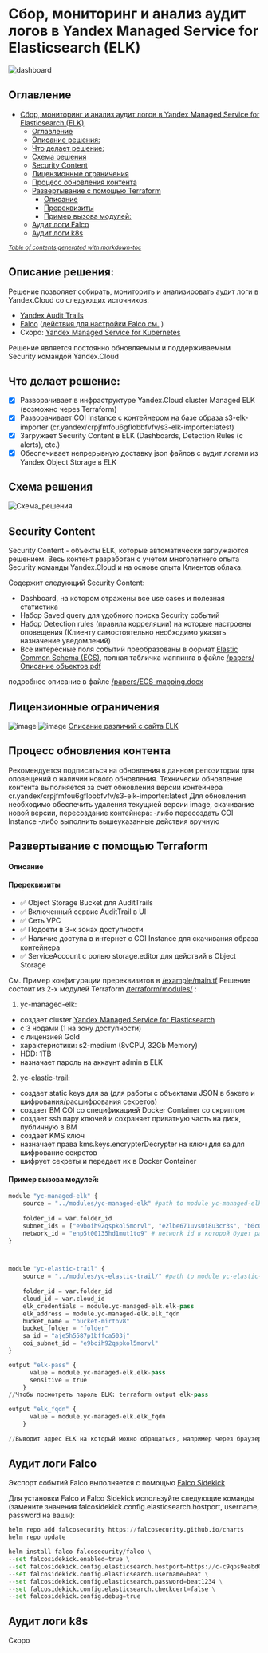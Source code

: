 # Сбор, мониторинг и анализ аудит логов в Yandex Managed Service for Elasticsearch (ELK)

![dashboard](https://user-images.githubusercontent.com/85429798/127686785-27658104-6258-4de8-929f-9cf87624fa27.png)

## Оглавление
- [Сбор, мониторинг и анализ аудит логов в Yandex Managed Service for Elasticsearch (ELK)](#----------------------------------------yandex-managed-service-for-elasticsearch--elk-)
  * [Оглавление](#----------)
  * [Описание решения:](#-----------------)
  * [Что делает решение:](#-------------------)
  * [Схема решения](#-------------)
  * [Security Content](#security-content)
  * [Лицензионные ограничения](#------------------------)
  * [Процесс обновления контента](#---------------------------)
  * [Развертывание с помощью Terraform](#------------------------terraform)
      - [Описание](#--------)
      - [Пререквизиты](#------------)
      - [Пример вызова модулей:](#----------------------)
  * [Аудит логи Falco](#-----------falco)
  * [Аудит логи k8s](#-----------k8s)

<small><i><a href='http://ecotrust-canada.github.io/markdown-toc/'>Table of contents generated with markdown-toc</a></i></small>


## Описание решения:
Решение позволяет собирать, мониторить и анализировать аудит логи в Yandex.Cloud со следующих источников:
- [Yandex Audit Trails](https://cloud.yandex.ru/docs/audit-trails/)
- [Falco](https://falco.org/) ([действия для настройки Falco см.](https://github.com/yandex-cloud/yc-solution-library-for-security/tree/master/auditlogs/export-auditlogs-to-ELK#аудит-логи-falco) )
- Скоро: [Yandex Managed Service for Kubernetes](https://cloud.yandex.ru/services/managed-kubernetes)

Решение является постоянно обновляемым и поддерживаемым Security командой Yandex.Cloud

## Что делает решение:
- [x] Разворачивает в инфраструктуре Yandex.Cloud cluster Managed ELK (возможно через Terraform)
- [x] Разворачивает COI Instance с контейнером на базе образа s3-elk-importer (cr.yandex/crpjfmfou6gflobbfvfv/s3-elk-importer:latest)
- [x] Загружает Security Content в ELK (Dashboards, Detection Rules (с alerts), etc.)
- [x] Обеспечивает непрерывную доставку json файлов с аудит логами из Yandex Object Storage в ELK

## Схема решения
![Схема_решения](https://user-images.githubusercontent.com/85429798/127733565-d455b897-d1ca-4d43-8ee9-195bb7a7d5ab.png)


## Security Content
Security Content - объекты ELK, которые автоматически загружаются решением. Весь контент разработан с учетом многолетнего опыта Security команды Yandex.Cloud и на основе опыта Клиентов облака.

Содержит следующий Security Content:
- Dashboard, на котором отражены все use cases и полезная статистика
- Набор Saved query для удобного поиска Security событий
- Набор Detection rules (правила корреляции) на которые настроены оповещения (Клиенту самостоятельно необходимо указать назначение уведомлений)
- Все интересные поля событий преобразованы в формат [Elastic Common Schema (ECS)](https://www.elastic.co/guide/en/ecs/current/index.html), полная табличка маппинга в файле [/papers/Описание объектов.pdf](ссылка)

подробное описание в файле [/papers/ECS-mapping.docx](https://github.com/yandex-cloud/yc-solution-library-for-security/blob/master/auditlogs/export-auditlogs-to-ELK/papers/ECS-mapping_new.pdf)


## Лицензионные ограничения

![image](https://user-images.githubusercontent.com/85429798/127733756-1a751356-a0f3-492e-9a85-56d3a73e298f.png)
![image](https://user-images.githubusercontent.com/85429798/127733769-5ee2f70a-2162-487f-b236-9076c6d9c681.png)
[Описание различий с сайта ELK](https://www.elastic.co/subscriptions)

## Процесс обновления контента
Рекомендуется подписаться на обновления в данном репозитории для оповещений о наличии нового обновления.
Технически обновление контента выполняется за счет обновления версии контейнера cr.yandex/crpjfmfou6gflobbfvfv/s3-elk-importer:latest
Для обновления необходимо обеспечить удаления текущией версии image, скачивание новой версии, пересоздание контейнера:
-либо пересоздать COI Instance
-либо выполнить вышеуказанные действия вручную 


## Развертывание с помощью Terraform

#### Описание 

#### Пререквизиты
- :white_check_mark: Object Storage Bucket для AuditTrails
- :white_check_mark: Включенный сервис AuditTrail в UI
- :white_check_mark: Сеть VPC
- :white_check_mark: Подсети в 3-х зонах доступности
- :white_check_mark: Наличие доступа в интернет с COI Instance для скачивания образа контейнера
- :white_check_mark: ServiceAccount с ролью storage.editor для действий в Object Storage

См. Пример конфигурации пререквизитов в [/example/main.tf](https://github.com/yandex-cloud/yc-solution-library-for-security/tree/master/auditlogs/export-auditlogs-to-ELK/terraform/example) 
Решение состоит из 2-х модулей Terraform [/terraform/modules/](https://github.com/yandex-cloud/yc-solution-library-for-security/tree/master/auditlogs/export-auditlogs-to-ELK/terraform/modules) :
1) yc-managed-elk:
- создает cluster [Yandex Managed Service for Elasticsearch](https://cloud.yandex.ru/services/managed-elasticsearch) 
- с 3 нодами (1 на зону доступности) 
- с лицензией Gold
- характеристики: s2-medium (8vCPU, 32Gb Memory)
- HDD: 1TB
- назначает пароль на аккаунт admin в ELK

2) yc-elastic-trail:
- создает static keys для sa (для работы с объектами JSON в бакете и шифрования/расшифрования секретов)
- создает ВМ COI со спецификацией Docker Container со скриптом
- создает ssh пару ключей и сохраняет приватную часть на диск, публичную в ВМ
- создает KMS ключ
- назначает права kms.keys.encrypterDecrypter на ключ для sa для шифрование секретов
- шифрует секреты и передает их в Docker Container


#### Пример вызова модулей:
```Python
module "yc-managed-elk" {
    source = "../modules/yc-managed-elk" #path to module yc-managed-elk
    
    folder_id = var.folder_id
    subnet_ids = ["e9boih92qspkol5morvl", "e2lbe671uvs0i8u3cr3s", "b0c0ddsip8vkulcqh7k4"]  #subnets в 3-х зонах доступности для развертывания ELK
    network_id = "enp5t00135hd1mut1to9" # network id в которой будет развернут ELK
}



module "yc-elastic-trail" {
    source = "../modules/yc-elastic-trail/" #path to module yc-elastic-trail
    
    folder_id = var.folder_id
    cloud_id = var.cloud_id
    elk_credentials = module.yc-managed-elk.elk-pass
    elk_address = module.yc-managed-elk.elk_fqdn
    bucket_name = "bucket-mirtov8"
    bucket_folder = "folder"
    sa_id = "aje5h5587p1bffca503j"
    coi_subnet_id = "e9boih92qspkol5morvl"
}

output "elk-pass" {
      value = module.yc-managed-elk.elk-pass
      sensitive = true
    }
//Чтобы посмотреть пароль ELK: terraform output elk-pass

output "elk_fqdn" {
      value = module.yc-managed-elk.elk_fqdn
    }
    
//Выводит адрес ELK на который можно обращаться, например через браузер 
```

## Аудит логи Falco
Экспорт событий Falco выполняется с помощью [Falco Sidekick](https://github.com/falcosecurity/falcosidekick)

Для установки Falco и Falco Sidekick используйте следующие команды (замените значения falcosidekick.config.elasticsearch.hostport, username, password на ваши):

```Python
helm repo add falcosecurity https://falcosecurity.github.io/charts
helm repo update

helm install falco falcosecurity/falco \
--set falcosidekick.enabled=true \
--set falcosidekick.config.elasticsearch.hostport=https://c-c9qps9eabd0ok4haehjq.rw.mdb.yandexcloud.net:9200 \
--set falcosidekick.config.elasticsearch.username=beat \
--set falcosidekick.config.elasticsearch.password=beat1234 \
--set falcosidekick.config.elasticsearch.checkcert=false \
--set falcosidekick.config.debug=true
```

## Аудит логи k8s
Скоро